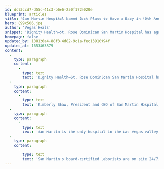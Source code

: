```yaml
---
id: dc73ccd7-d55c-41c3-b6e6-250f172a020e
blueprint: articles
title: 'San Martin Hospital Named Best Place to Have a Baby in 40th Annual Best of Las Vegas Awards'
hero: 899x506.jpg
author: 'Vegas Heals'
snippet: 'Dignity Health–St. Rose Dominican San Martin Hospital has again been selected as Best Place to Have a Baby in the 2021 Best of Las Vegas awards, capturing the top Gold Award in the annual survey of Las Vegas Review-Journal readers.'
homepage: false
updated_by: 188126a4-88f3-4d82-9c1a-fec13910994f
updated_at: 1653863879
content:
  -
    type: paragraph
    content:
      -
        type: text
        text: 'Dignity Health–St. Rose Dominican San Martin Hospital has again been selected as Best Place to Have a Baby in the 2021 Best of Las Vegas awards, capturing the top Gold Award in the annual survey of Las Vegas Review-Journal readers.'
  -
    type: paragraph
    content:
      -
        type: text
        text: 'Kimberly Shaw, President and CEO of San Martin Hospital, said, “Thank you, Las Vegas, for once again ranking San Martin as the best place to have a baby. We believe every birth is unique and that’s why we strive to offer a unique and welcoming birth experience for the mothers who share this important life event with us.”'
  -
    type: paragraph
    content:
      -
        type: text
        text: 'San Martin is the only hospital in the Las Vegas valley where mothers and babies stay together in the same room through the entire experience. The hospital was also the first in the state to offer mothers nitrous oxide for pain relief during childbirth. Every new arrival is also celebrated as news of each birth is announced with a gentle lullaby played throughout the hospital.'
  -
    type: paragraph
    content:
      -
        type: text
        text: 'San Martin’s board-certified laborists are on site 24/7, so no matter when each bundle of joy decides it is time to arrive, our team will be ready to support mothers through the experience. Learn more at sanmartinbaby.org.'
---
```


